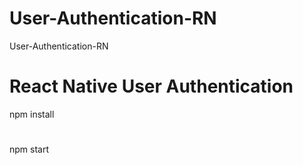 # User-Authentication-RN

 User-Authentication-RN

# React Native User Authentication

npm install 
#
npm start
